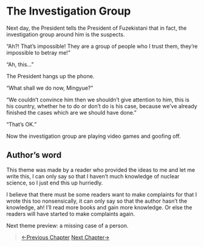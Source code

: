 # The Investigation Group

Next day, the President tells the President of Fuzekistani that in fact, the investigation group around him is the suspects.

“Ah?! That’s impossible! They are a group of people who I trust them, they’re impossible to betray me!”

“Ah, this…”

The President hangs up the phone.

“What shall we do now, Mingyue?”

“We couldn’t convince him then we shouldn’t give attention to him, this is his country, whether he to do or don’t do is his case, because we’ve already finished the cases which are we should have done.”

“That’s OK.”

Now the investigation group are playing video games and goofing off.

## Author’s word
This theme was made by a reader who provided the ideas to me and let me write this, I can only say so that I haven’t much knowledge of nuclear science, so I just end this up hurriedly.

I believe that there must be some readers want to make complaints for that I wrote this too nonsensically, it can only say so that the author hasn’t the knowledge, ah! I’ll read more books and gain more knowledge. Or else the readers will have started to make complaints again.

Next theme preview: a missing case of a person.

> [←Previous Chapter](/detective/part2/chapter3.md)  [Next Chapter→](/detective/part3/chapter1.md)
